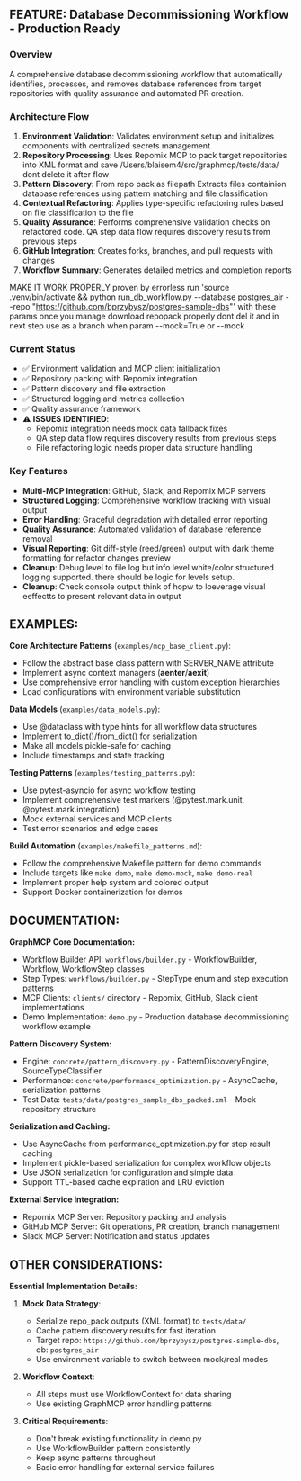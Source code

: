 ## FEATURE: Database Decommissioning Workflow - Production Ready

### Overview
A comprehensive database decommissioning workflow that automatically identifies, processes, and removes database references from target repositories with quality assurance and automated PR creation.

### Architecture Flow
1. **Environment Validation**: Validates environment setup and initializes components with centralized secrets management
2. **Repository Processing**: Uses Repomix MCP to pack target repositories into XML format and save /Users/blaisem4/src/graphmcp/tests/data/ dont delete it after flow
3. **Pattern Discovery**: From repo pack as filepath Extracts files containion database references using pattern matching and file classification
4. **Contextual Refactoring**: Applies type-specific refactoring rules based on file classification to the file
5. **Quality Assurance**: Performs comprehensive validation checks on refactored code. QA step data flow requires discovery results from previous steps
6. **GitHub Integration**: Creates forks, branches, and pull requests with changes
7. **Workflow Summary**: Generates detailed metrics and completion reports

MAKE IT WORK PROPERLY proven by errorless run 'source .venv/bin/activate && python run_db_workflow.py --database postgres_air --repo "https://github.com/bprzybysz/postgres-sample-dbs"' with these params
once you manage download repopack properly dont del it and in next step use as a branch when param --mock=True or --mock 

### Current Status
- ✅ Environment validation and MCP client initialization
- ✅ Repository packing with Repomix integration
- ✅ Pattern discovery and file extraction
- ✅ Structured logging and metrics collection
- ✅ Quality assurance framework
- ⚠️ **ISSUES IDENTIFIED**: 
  - Repomix integration needs mock data fallback fixes
  - QA step data flow requires discovery results from previous steps
  - File refactoring logic needs proper data structure handling

### Key Features
- **Multi-MCP Integration**: GitHub, Slack, and Repomix MCP servers
- **Structured Logging**: Comprehensive workflow tracking with visual output
- **Error Handling**: Graceful degradation with detailed error reporting
- **Quality Assurance**: Automated validation of database reference removal
- **Visual Reporting**: Git diff-style (reed/green) output with dark theme formatting for refactor changes preview
- **Cleanup**: Debug level to file log but info level white/color structured logging supported. there should be logic for levels setup.
- **Cleanup**: Check console output think of hopw to loeverage visual eeffectts to present relovant data in output


## EXAMPLES:

**Core Architecture Patterns** (`examples/mcp_base_client.py`):
- Follow the abstract base class pattern with SERVER_NAME attribute
- Implement async context managers (__aenter__/__aexit__)
- Use comprehensive error handling with custom exception hierarchies
- Load configurations with environment variable substitution

**Data Models** (`examples/data_models.py`):
- Use @dataclass with type hints for all workflow data structures
- Implement to_dict()/from_dict() for serialization
- Make all models pickle-safe for caching
- Include timestamps and state tracking

**Testing Patterns** (`examples/testing_patterns.py`):
- Use pytest-asyncio for async workflow testing
- Implement comprehensive test markers (@pytest.mark.unit, @pytest.mark.integration)
- Mock external services and MCP clients
- Test error scenarios and edge cases

**Build Automation** (`examples/makefile_patterns.md`):
- Follow the comprehensive Makefile pattern for demo commands
- Include targets like `make demo`, `make demo-mock`, `make demo-real`
- Implement proper help system and colored output
- Support Docker containerization for demos

## DOCUMENTATION:

**GraphMCP Core Documentation:**
- Workflow Builder API: `workflows/builder.py` - WorkflowBuilder, Workflow, WorkflowStep classes
- Step Types: `workflows/builder.py` - StepType enum and step execution patterns
- MCP Clients: `clients/` directory - Repomix, GitHub, Slack client implementations
- Demo Implementation: `demo.py` - Production database decommissioning workflow example

**Pattern Discovery System:**
- Engine: `concrete/pattern_discovery.py` - PatternDiscoveryEngine, SourceTypeClassifier
- Performance: `concrete/performance_optimization.py` - AsyncCache, serialization patterns
- Test Data: `tests/data/postgres_sample_dbs_packed.xml` - Mock repository structure

**Serialization and Caching:**
- Use AsyncCache from performance_optimization.py for step result caching
- Implement pickle-based serialization for complex workflow objects
- Use JSON serialization for configuration and simple data
- Support TTL-based cache expiration and LRU eviction

**External Service Integration:**
- Repomix MCP Server: Repository packing and analysis
- GitHub MCP Server: Git operations, PR creation, branch management
- Slack MCP Server: Notification and status updates

## OTHER CONSIDERATIONS:

**Essential Implementation Details:**

1. **Mock Data Strategy**:
   - Serialize repo_pack outputs (XML format) to `tests/data/`
   - Cache pattern discovery results for fast iteration
   - Target repo: `https://github.com/bprzybysz/postgres-sample-dbs`, db: `postgres_air`
   - Use environment variable to switch between mock/real modes

2. **Workflow Context**:
   - All steps must use WorkflowContext for data sharing
   - Use existing GraphMCP error handling patterns

3. **Critical Requirements**:
   - Don't break existing functionality in demo.py
   - Use WorkflowBuilder pattern consistently
   - Keep async patterns throughout
   - Basic error handling for external service failures
